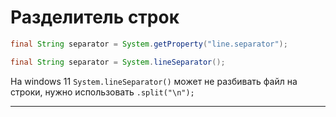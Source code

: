 # Разделитель строк

```java
final String separator = System.getProperty("line.separator");
```

```java
final String separator = System.lineSeparator();
```

На windows 11 `System.lineSeparator()` может не разбивать файл на строки, нужно использовать `.split("\n");`

---